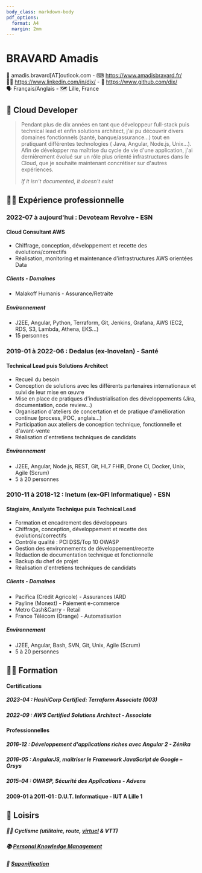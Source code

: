 ```yaml
---
body_class: markdown-body
pdf_options:
  format: A4
  margin: 2mm
---
```


<meta name="viewport" content="width=device-width, initial-scale=1"/>

# BRAVARD Amadis

📧&nbsp;amadis.bravard[AT]outlook.com - ⌨&nbsp;https://www.amadisbravard.fr/<br />
👨‍💼&nbsp;https://www.linkedin.com/in/dix/ - 🧫&nbsp;https://www.github.com/dix/<br />
🗣&nbsp;Français/Anglais - 🗺&nbsp;Lille, France<br />

## 🎯&nbsp;Cloud Developer

> Pendant plus de dix années en tant que développeur full-stack puis technical lead et enfin solutions architect, j'ai
> pu découvrir divers domaines fonctionnels (santé, banque/assurance...) tout en pratiquant différentes technologies (
> Java, Angular, Node.js, Unix...).<br />
> Afin de développer ma maîtrise du cycle de vie d'une application, j'ai dernièrement évolué sur un rôle plus orienté
> infrastructures dans le Cloud, que je souhaite maintenant concrétiser sur d'autres expériences.
>
> _If it isn't documented, it doesn't exist_

## 👨‍💻&nbsp;Expérience professionnelle

### 2022-07 à aujourd'hui : Devoteam Revolve - ESN

#### Cloud Consultant AWS

- Chiffrage, conception, développement et recette des évolutions/correctifs
- Réalisation, monitoring et maintenance d'infrastructures AWS orientées Data

##### Clients - Domaines

- Malakoff Humanis - Assurance/Retraite

##### Environnement

- J2EE, Angular, Python, Terraform, Git, Jenkins, Grafana, AWS (EC2, RDS, S3, Lambda, Athena, EKS...)
- 15 personnes

### 2019-01 à 2022-06 : Dedalus&nbsp;(ex-Inovelan) - Santé

#### Technical Lead puis Solutions Architect

- Recueil du besoin
- Conception de solutions avec les différents partenaires internationaux et suivi de leur mise en œuvre
- Mise en place de pratiques d'industrialisation des développements (Jira, documentation, code review...)
- Organisation d'ateliers de concertation et de pratique d'amélioration continue (process, POC, anglais...)
- Participation aux ateliers de conception technique, fonctionnelle et d'avant-vente
- Réalisation d'entretiens techniques de candidats

##### Environnement

- J2EE, Angular, Node.js, REST, Git, HL7 FHIR, Drone CI, Docker, Unix, Agile (Scrum)
- 5 à 20 personnes

### 2010-11 à 2018-12 : Inetum&nbsp;(ex-GFI&nbsp;Informatique) - ESN

#### Stagiaire, Analyste Technique puis Technical Lead

- Formation et encadrement des développeurs
- Chiffrage, conception, développement et recette des évolutions/correctifs
- Contrôle qualité : PCI DSS/Top 10 OWASP
- Gestion des environnements de développement/recette
- Rédaction de documentation technique et fonctionnelle
- Backup du chef de projet
- Réalisation d'entretiens techniques de candidats

##### Clients - Domaines

- Pacifica&nbsp;(Crédit&nbsp;Agricole) - Assurances&nbsp;IARD
- Payline&nbsp;(Monext) - Paiement&nbsp;e-commerce
- Metro&nbsp;Cash&Carry - Retail
- France&nbsp;Télécom&nbsp;(Orange) - Automatisation

##### Environnement

- J2EE, Angular, Bash, SVN, Git, Unix, Agile (Scrum)
- 5 à 20 personnes

## 👨‍🎓&nbsp;Formation

#### Certifications

##### 2023-04 : HashiCorp Certified: Terraform Associate (003)

##### 2022-09 : AWS Certified Solutions Architect - Associate

#### Professionnelles

##### 2016-12 : Développement d'applications riches avec Angular 2 - Zénika

##### 2016-05 : AngularJS, maîtriser le Framework JavaScript de Google – Orsys

##### 2015-04 : OWASP, Sécurité des Applications - Advens

#### 2009-01 à 2011-01 : D.U.T.&nbsp;Informatique - IUT&nbsp;A&nbsp;Lille&nbsp;1

## 🎨&nbsp;Loisirs

##### 🚴‍♀️&nbsp;Cyclisme (utilitaire, route, [virtuel](https://www.zwift.com/) & VTT)

##### 📚&nbsp;[Personal Knowledge Management](https://fr.wikipedia.org/wiki/Gestion_des_connaissances_personnelles)

##### 🧼&nbsp;[Saponification](https://fr.wikipedia.org/wiki/Savon_%C3%A0_froid)